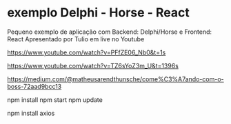 # exemplo Delphi - Horse - React
Pequeno exemplo de aplicação com Backend: Delphi/Horse e Frontend: React
Apresentado por Tulio em live no Youtube

https://www.youtube.com/watch?v=PFfZE06_Nb0&t=1s

https://www.youtube.com/watch?v=TZ6sYoZ3m_U&t=1396s

https://medium.com/@matheusarendthunsche/come%C3%A7ando-com-o-boss-72aad9bcc13

npm install
npm start
npm update

npm install axios

